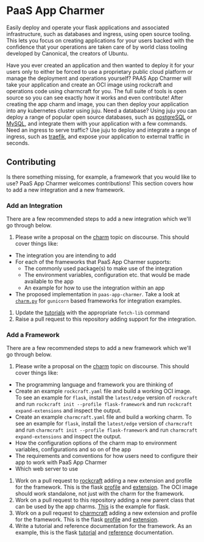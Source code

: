 # PaaS App Charmer

Easily deploy and operate your flask applications and associated infrastructure,
such as databases and ingress, using open source tooling. This lets you focus on
creating applications for your users backed with the confidence that your
operations are taken care of by world class tooling developed by Canonical, the
creators of Ubuntu.

Have you ever created an application and then wanted to deploy it for your users
only to either be forced to use a proprietary public cloud platform or manage
the deployment and operations yourself? PAAS App Charmer will take your
application and create an OCI image using rockcraft and operations code using
charmcraft for you. The full suite of tools is open source so you can see
exactly how it works and even contribute! After creating the app charm and
image, you can then deploy your application into any kubernetes cluster using
juju. Need a database? Using juju you can deploy a range of popular open source
databases, such as [postgreSQL](https://charmhub.io/postgresql) or
[MySQL](https://charmhub.io/mysql), and integrate them with your application
with a few commands. Need an ingress to serve traffic? Use juju to deploy and
integrate a range of ingress, such as
[traefik](https://charmhub.io/traefik-k8s), and expose your application to
external traffic in seconds.

## Contributing

Is there something missing, for example, a framework that you would like to use?
PaaS App Charmer welcomes contributions! This section covers how to add a new
integration and a new framework.

### Add an Integration

There are a few recommended steps to add a new integration which we'll go
through below.

1. Please write a proposal on the
  [charm](https://discourse.charmhub.io/c/charm/41) topic on discourse. This
  should cover things like:
  * The integration you are intending to add
  * For each of the frameworks that PaaS App Charmer supports:
    - The commonly used package(s) to make use of the integration
    - The environment variables, configuration etc. that would be made available
      to the app
    - An example for how to use the integration within an app
  * The proposed implementation in `paas-app-charmer`. Take a look at
    [`charm.py`](paas_app_charmer/_gunicorn/charm.py) for `gunicorn` based
    frameworks for integration examples.
1. Update the [tutorials](docs/tutorials) with the appropriate `fetch-lib`
  command
1. Raise a pull request to this repository adding support for the integration.

### Add a Framework

There are a few recommended steps to add a new framework which we'll go through
below.

1. Please write a proposal on the
  [charm](https://discourse.charmhub.io/c/charm/41) topic on discourse. This
  should cover things like:
  * The programming language and framework you are thinking of
  * Create an example `rockcraft.yaml` file and build a working OCI image. To
    see an example for `flask`, install the `latest/edge` version of `rockcraft`
    and run `rockcraft init --profile flask-framework` and run
    `rockcraft expand-extensions` and inspect the output.
  * Create an example `charmcraft.yaml` file and build a working charm. To see
    an example for `flask`, install the `latest/edge` version of `charmcraft`
    and run `charmcraft init --profile flask-framework` and run
    `charmcraft expand-extensions` and inspect the output.
  * How the configuration options of the charm map to environment variables,
    configurations and so on of the app
  * The requirements and conventions for how users need to configure their app
    to work with PaaS App Charmer
  * Which web server to use
1. Work on a pull request to [rockcraft](https://github.com/canonical/rockcraft)
  adding a new extension and profile for the framework. This is the flask
  [profile](https://github.com/canonical/rockcraft/blob/fdd2dee18c81b12f25e6624a5a48f9f1ac9fdb90/rockcraft/commands/init.py#L79)
  and
  [extension](https://github.com/canonical/rockcraft/blob/fdd2dee18c81b12f25e6624a5a48f9f1ac9fdb90/rockcraft/extensions/gunicorn.py#L176).
  The OCI image should work standalone, not just with the charm for the
  framework.
1. Work on a pull request to this repository adding a new parent class that can
  be used by the app charms. [This](./paas_app_charmer/flask/charm.py) is the
  example for flask.
1. Work on a pull request to
  [charmcraft](https://github.com/canonical/charmcraft) adding a new extension
  and profile for the framework. This is the flask
  [profile](https://github.com/canonical/charmcraft/tree/main/charmcraft/templates/init-flask-framework)
  and
  [extension](https://github.com/canonical/charmcraft/blob/b6baa10566e3f3933cbd42392a0fe62cc79d2b6b/charmcraft/extensions/gunicorn.py#L167).
1. Write a tutorial and reference documentation for the framework. As an
  example, this is the flask [tutorial](docs/tutorials/flask.md) and
  [reference](docs/reference/flask.md) documentation.
